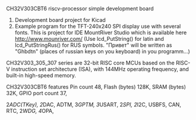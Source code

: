 CH32V303CBT6  riscv-processor simple development board

1. Development board project for Kicad
2. Example program for the TFT-240x240 SPI display use with several fonts. This is project for IDE MountRiver Studio which is available here http://www.mounriver.com/
(Use lcd_PutString() for latin and lcd_PutStringRus() for RUS symbols. "Привет" will be written as "Ghbdtn" (places of russian keys on you keyboard) in you programm...)

CH32V303_305_307 series are 32-bit RISC core MCUs based on the RISC-V instruction set architecture (ISA),
with 144MHz operating frequency, and built-in high-speed memory.

CH32V303CBT6 features
Pin count 48, 
Flash (bytes) 128K, 
SRAM (bytes) 32K, 
GPIO port count  37, 
 
 2*ADC(TKey), 
  2*DAC, 
  ADTM, 
  3*GPTM, 
  3*USART, 
  2*SPI, 
  2*I2C, 
  USBFS, 
  CAN, 
  RTC, 
  2*WDG, 
  4*OPA, 
 
